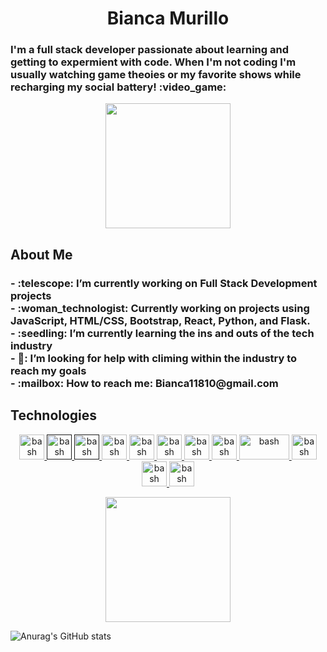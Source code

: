 <h1 align="center">
  Bianca Murillo
</h1><h3>
 I'm a full stack developer passionate about learning and getting to expermient with code. When I'm not coding I'm usually watching game theoies or my favorite shows while recharging my social battery! :video_game:
</h3><p align="center">
  <img src="https://media4.giphy.com/media/VwTkahUrtFwNMC9FRj/giphy.gif" height="200"/>
</p><h2>About Me</h2>
<h3>
  - :telescope: I’m currently working on Full Stack Development projects
  <br/>
  - :woman_technologist: Currently working on projects using JavaScript, HTML/CSS, Bootstrap, React, Python, and Flask.
  <br/>
  - :seedling: I’m currently learning the ins and outs of the tech industry
  <br/>
  - 🤔: I’m looking for help with climing within the industry to reach my goals
  <br/>
  - :mailbox: How to reach me: Bianca11810@gmail.com
</h3>
<h2>Technologies</h2>
<p align="center" dir="auto">
  <!--  javascript  -->
  <a href="https://www.javascript.com" rel="nofollow">
    <img src="https://user-images.githubusercontent.com/102230885/203171480-dd1e7b67-058c-4995-b59a-95a2156eeb93.png"
      alt="bash"
      width="40"
      height="40"
      style="max-width: 100%;">
  </a>
   <!--  HTML  -->
  <a href="" rel="nofollow">
    <img src="https://www.vectorlogo.zone/logos/w3_html5/w3_html5-icon.svg"
      alt="bash"
      width="40"
      height="40"
      style="max-width: 100%;">
  </a>
   <!--  CSS  -->
  <a href="" rel="nofollow">
    <img src="https://www.vectorlogo.zone/logos/w3_css/w3_css-icon.svg"
      alt="bash"
      width="40"
      height="40"
      style="max-width: 100%;">
  </a>
   <!--  SASS  -->
  <a href="https://sass-lang.com/" rel="nofollow">
    <img src="https://www.vectorlogo.zone/logos/sass-lang/sass-lang-icon.svg"
      alt="bash"
      width="40"
      height="40"
      style="max-width: 100%;">
  </a>
   <!--  react  -->
  <a href="https://reactjs.org/" rel="nofollow">
    <img src="https://www.vectorlogo.zone/logos/reactjs/reactjs-icon.svg"
      alt="bash"
      width="40"
      height="40"
      style="max-width: 100%;">
  </a>
   <!--  bootstrap  -->
  <a href="https://getbootstrap.com/" rel="nofollow">
    <img src="https://www.vectorlogo.zone/logos/getbootstrap/getbootstrap-icon.svg"
      alt="bash"
      width="40"
      height="40"
      style="max-width: 100%;">
  </a>
   <!--  postman  -->
  <a href="https://www.postman.com/" rel="nofollow">
    <img src="https://www.vectorlogo.zone/logos/getpostman/getpostman-icon.svg"
      alt="bash"
      width="40"
      height="40"
      style="max-width: 100%;">
  </a>
   <!--  MySQL  -->
  <a href="https://www.mysql.com/" rel="nofollow">
    <img src="https://www.vectorlogo.zone/logos/mysql/mysql-official.svg"
      alt="bash"
      width="40"
      height="40"
      style="max-width: 100%;">
  </a>
   <!--  nodeJS  -->
  <a href="https://nodejs.org/en/about/" rel="nofollow">
    <img src="https://www.vectorlogo.zone/logos/nodejs/nodejs-horizontal.svg"
      alt="bash"
      width="80"
      height="40"
      style="max-width: 100%;">
  </a>
   <!--  python  -->
  <a href="https://www.python.org/" rel="nofollow">
    <img src="https://www.vectorlogo.zone/logos/python/python-icon.svg"
      alt="bash"
      width="40"
      height="40"
      style="max-width: 100%;">
  </a>
   <!--  figma  -->
  <a href="https://www.figma.com/" rel="nofollow">
    <img src="https://www.vectorlogo.zone/logos/figma/figma-icon.svg"
      alt="bash"
      width="40"
      height="40"
      style="max-width: 100%;">
  </a>
   <!--  git  -->
  <a href="https://git-scm.com/" rel="nofollow">
    <img src="https://www.vectorlogo.zone/logos/git-scm/git-scm-icon.svg"
      alt="bash"
      width="40"
      height="40"
      style="max-width: 100%;">
  </a></p><p align="center">
<img align="center" src="https://media.giphy.com/media/1GEATImIxEXVR79Dhk/giphy.gif" height="200"/>
</p>

![Anurag's GitHub stats](https://github-readme-stats.vercel.app/api?username=bianca11810&theme=tokyonight)
